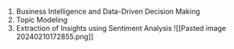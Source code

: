 1. Business Intelligence and Data-Driven Decision Making
2. Topic Modeling
3.  Extraction of Insights using Sentiment Analysis
![[Pasted image 20240210172855.png]]
